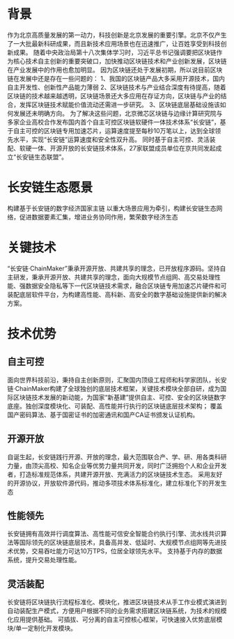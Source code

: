 # 背景
作为北京高质量发展的第一动力，科技创新是北京发展的重要引擎。北京不仅产生了一大批最新科研成果，而且新技术应用场景也在迅速推广，让百姓享受到科技创新成果。
随着中央政治局第十八次集体学习时，习近平总书记强调要把区块链作为核心技术自主创新的重要突破口，加快推动区块链技术和产业创新发展，区块链在产业发展中的作用也愈加明显。
因为区块链还处于发展初期，所以说目前区块链在发展中还是存在一些问题的：
1、我国的区块链产品大多采用开源技术，国内自主开发性、创新性产品能力薄弱
2、区块链技术与产业结合深度有待提高，随着区块链的技术越来越透明，区块链场景还大多应用在存证方向，区块链与产业的结合，发挥区块链技术赋能价值流动还需进一步研究。
3、区块链底层基础设施该如何发展还未明确方向。
为了解决这些问题，北京微芯区块链与边缘计算研究院与多家企业高校合作发布国内首个自主可控区块链软硬件一体技术体系“长安链”，基于自主可控的区块链专用加速芯片，运算速度提至每秒10万笔以上，达到全球领先水平，实现“长安链”运算速度和安全性双升高。
同时基于自主可控、灵活装配、软硬一体、开源开放的长安链技术体系，27家联盟成员单位在京共同发起成立“长安链生态联盟”。
# 长安链生态愿景
构建基于长安链的数字经济国家主链
以重大场景应用为牵引，构建长安链生态网络，促进数据要素汇集，增进业务协同作用，繁荣数字经济生态

# 关键技术
“长安链·ChainMaker”秉承开源开放、共建共享的理念，已开放程序源码。坚持自主研发，秉承开源开放、共建共享的理念，面向大规模节点组网、高交易处理性能、强数据安全隐私等下一代区块链技术需求，融合区块链专用加速芯片硬件和可装配底层软件平台，为构建高性能、高科新、高安全的数字基础设施提供新的解决方案。
# 技术优势

## 自主可控
面向世界科技前沿，秉持自主创新原则，汇聚国内顶级工程师和科学家团队，长安链·ChainMaker构建了全球独创的底层技术框架，关键技术模块全部自研，成为国际区块链技术发展的新动能，为国家“新基建”提供自主、可控、安全的区块链数字底座。独创深度模块化、可装配、高性能并行执行的区块链底层技术架构；
覆盖国产密码算法、基于国密证书的加密通讯和国产CA证书颁发认证机构。

## 开源开放
自诞生起，长安链践行开源、开放的理念，最大范围联合产、学、研、用各类科研力量，由顶尖高校、知名企业等优势力量共同开发，同时广泛拥抱个人和企业开发者，打造标准规范体系，共建开源开放、充满活力的区块链技术生态。
采用友好的开源协议，开放软件源代码，推动多项技术体系标准化，建立标准化下的开发生态

## 性能领先
长安链拥有高效并行调度算法、高性能可信安全智能合约执行引擎、流水线共识算法等国际领先的区块链底层技术，具备高并发、低延时、大规模节点组网等先进技术优势，交易吞吐能力可达10万TPS，位居全球领先水平。
支持基于内存的数据系统，提升交易处理性能。

## 灵活装配
长安链将区块链执行流程标准化、模块化，推进区块链技术从手工作业模式演进到自动装配生产模式，方便用户根据不同的业务需求搭建区块链系统，为技术的规模化应用提供基础。
可插拔、可分离的自主可控核心框架，可快速接入优势底层模块/单一定制化开发模块。



